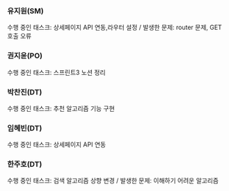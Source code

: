 ### 유지원(SM)
수행 중인 태스크: 상세페이지 API 연동,라우터 설정 / 발생한 문제: router 문제, GET 호출 오류
### 권지윤(PO)
수행 중인 태스크: 스프린트3 노션 정리
### 박찬진(DT)
수행 중인 태스크: 추천 알고리즘 기능 구현
### 임혜빈(DT)
수행 중인 태스크: 상세페이지 API 연동
### 한주호(DT)
수행 중인 태스크: 검색 알고리즘 상향 변경 / 발생한 문제: 이해하기 어려운 알고리즘
